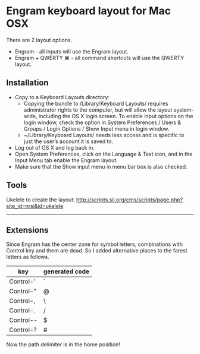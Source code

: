 Engram keyboard layout for Mac OSX
===========

There are 2 layout options. 
* Engram - all inputs will use the Engram layout.
* Engram + QWERTY ⌘ - all command shortcuts will use the QWERTY layout.

## Installation

 * Copy to a Keyboard Layouts directory:
   * Copying the bundle to /Library/Keyboard Layouts/ requires administrator rights to the computer, but will allow the layout system-wide, including the OS X login screen. To enable input options on the login window, check the option in System Preferences / Users & Groups / Login Options / Show Input menu in login window.
	* ~/Library/Keyboard Layouts/ needs less access and is specific to just the user’s account it is saved to.
 * Log out of OS X and log back in.
 * Open System Preferences, click on the Language & Text icon, and in the Input Menu tab enable the Engram layout.
 * Make sure that the Show input menu in menu bar box is also checked.

## Tools

Ukelele to create the layout:
http://scripts.sil.org/cms/scripts/page.php?site_id=nrsi&id=ukelele

----------

## Extensions

Since Engram has the center zone for symbol letters, combinations with Control key and them are dead.
So I added alternative places to the farest letters as follows.

| key       | generated code |
|-----------|----------------|
| Control-' | ` |
| Control-" | @ |
| Control-, | \ |
| Control-. | / |
| Control-- | $ |
| Control-? | # |

Now the path delimiter is in the home position!

